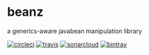 # beanz
a generics-aware javabean manipulation library

[![circleci](https://circleci.com/gh/radai-rosenblatt/beanz.svg?style=shield&circle-token=:circle-token)](https://circleci.com/gh/radai-rosenblatt/beanz)
[![travis](https://travis-ci.org/radai-rosenblatt/beanz.svg?branch=master)](https://travis-ci.org/radai-rosenblatt/beanz)
[![sonarcloud](https://sonarcloud.io/api/badges/measure?key=net.radai%3Abeanz&metric=coverage)](https://sonarcloud.io/dashboard?id=net.radai%3Abeanz)
[![bintray](https://api.bintray.com/packages/radai/beanz/beanz/images/download.svg)](https://bintray.com/radai/beanz/beanz/_latestVersion)
